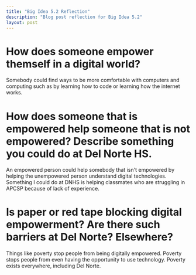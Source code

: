 ```yaml
---
title: "Big Idea 5.2 Reflection"
description: "Blog post reflection for Big Idea 5.2"
layout: post
---
```


# How does someone empower themself in a digital world?
Somebody could find ways to be more comfortable with computers and computing such as by learning how to code or learning how the internet works.
# How does someone that is empowered help someone that is not empowered? Describe something you could do at Del Norte HS.
An empowered person could help somebody that isn't empowered by helping the unempowered person understand digital technologies. Something I could do at DNHS is helping classmates who are struggling in APCSP because of lack of experience.
# Is paper or red tape blocking digital empowerment? Are there such barriers at Del Norte? Elsewhere?
Things like poverty stop people from being digitally empowered. Poverty stops people from even having the opportunity to use technology. Poverty exists everywhere, including Del Norte.